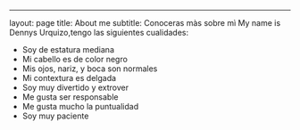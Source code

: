 ---
layout: page
title: About me
subtitle:  Conoceras màs sobre mì
My name is  Dennys Urquizo,tengo  las siguientes cualidades:

-  Soy de estatura mediana 
-  Mi cabello es de color negro 
- Mis ojos, nariz, y boca son normales
- Mi contextura es delgada 
- Soy muy divertido y extrover
- Me gusta ser responsable
- Me gusta mucho la puntualidad 
- Soy muy paciente 
